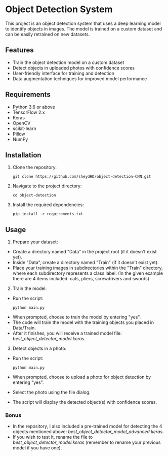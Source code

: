 # Object Detection System

This project is an object detection system that uses a deep learning model to identify objects in images. The model is trained on a custom dataset and can be easily retrained on new datasets.

## Features

- Train the object detection model on a custom dataset
- Detect objects in uploaded photos with confidence scores
- User-friendly interface for training and detection
- Data augmentation techniques for improved model performance

## Requirements

- Python 3.6 or above
- TensorFlow 2.x
- Keras
- OpenCV
- scikit-learn
- Pillow
- NumPy

## Installation

1. Clone the repository:
   ```
   git clone https://github.com/sheydHD/object-detection-CNN.git
   ```
   
3. Navigate to the project directory:
   ```
   cd object-detection
   ```
   
5. Install the required dependencies:
   ```
   pip install -r requirements.txt
   ```


## Usage

1. Prepare your dataset:
- Create a directory named "Data" in the project root (if it doesn't exist yet).
- Inside "Data", create a directory named "Train" (if it doesn't exist yet).
- Place your training images in subdirectories within the "Train" directory, where each subdirectory represents a class label.
  (In the given example there are 4 items included: cats, pliers, screwdrivers and swords)

  
2. Train the model:
- Run the script:
  ```
  python main.py
  ```
- When prompted, choose to train the model by entering "yes".
- The code will train the model with the training objects you placed in Data/Train.
- After it finishes, you will receive a trained model file: _best_object_detector_model.keras_.

3. Detect objects in a photo:
- Run the script:
  ```
  python main.py
  ```
  
- When prompted, choose to upload a photo for object detection by entering "yes".
- Select the photo using the file dialog.
- The script will display the detected object(s) with confidence scores.


### Bonus
- In the repository, I also included a pre-trained model for detecting the 4 objects mentioned above: _best_object_detector_model_advanced.keras_.
- If you wish to test it, rename the file to _best_object_detector_model.keras_ (remember to rename your previous model if you have one).
  
